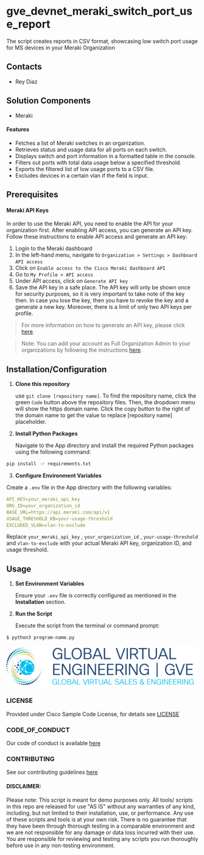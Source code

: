 # gve_devnet_meraki_switch_port_use_report

The script creates reports in CSV format, showcasing low switch port usage for MS devices in your Meraki Organization

## Contacts

* Rey Diaz

## Solution Components

* Meraki

#### Features

- Fetches a list of Meraki switches in an organization.
- Retrieves status and usage data for all ports on each switch.
- Displays switch and port information in a formatted table in the console.
- Filters out ports with total data usage below a specified threshold.
- Exports the filtered list of low usage ports to a CSV file.
- Excludes devices in a certain vlan if the field is input.

## Prerequisites

#### Meraki API Keys

In order to use the Meraki API, you need to enable the API for your organization first. After enabling API access, you can generate an API key. Follow these instructions to enable API access and generate an API key:

1. Login to the Meraki dashboard
2. In the left-hand menu, navigate to `Organization > Settings > Dashboard API access`
3. Click on `Enable access to the Cisco Meraki Dashboard API`
4. Go to `My Profile > API access`
5. Under API access, click on `Generate API key`
6. Save the API key in a safe place. The API key will only be shown once for security purposes, so it is very important to take note of the key then. In case you lose the key, then you have to revoke the key and a generate a new key. Moreover, there is a limit of only two API keys per profile.

> For more information on how to generate an API key, please click [here](https://developer.cisco.com/meraki/api-v1/#!authorization/authorization).

> Note: You can add your account as Full Organization Admin to your organizations by following the instructions [here](https://documentation.meraki.com/General_Administration/Managing_Dashboard_Access/Managing_Dashboard_Administrators_and_Permissions).

## Installation/Configuration

1. **Clone this repository**

   use `git clone [repository name]`. To find the repository name, click the green `Code` button above the repository files. Then, the dropdown menu will show the https domain name. Click the copy button to the right of the domain name to get the value to replace [repository name] placeholder.

2. **Install Python Packages**

   Navigate to the App directory and install the required Python packages using the following command:

```sh {"id":"01HR572BBEWRF5M460ZBWDDZ3Z"}
pip install -r requirements.txt
```

3. **Configure Environment Variables**

Create a `.env` file in the App directory with the following variables:

```yaml {"id":"01HR57GN6P4VMH1HSD63Q3Y8DR"}
API_KEY=your_meraki_api_key
ORG_ID=your_organization_id
BASE_URL=https://api.meraki.com/api/v1
USAGE_THRESHOLD_KB=your-usage-threshold
EXCLUDED_VLAN=vlan-to-exclude
```

Replace `your_meraki_api_key` , `your_organization_id` , `your-usage-threshold` and `vlan-to-exclude` with your actual Meraki API key, organization ID, and usage threshold.

## Usage

1. **Set Environment Variables**

   Ensure your `.env` file is correctly configured as mentioned in the **Installation** section.

2. **Run the Script**

   Execute the script from the terminal or command prompt:

```sh {"id":"01HR57840776GTBKEHH0AP0QFR"}
$ python3 program-name.py
```

![/IMAGES/0image.png](/IMAGES/0image.png)

### LICENSE

Provided under Cisco Sample Code License, for details see [LICENSE](LICENSE.md)

### CODE_OF_CONDUCT

Our code of conduct is available [here](CODE_OF_CONDUCT.md)

### CONTRIBUTING

See our contributing guidelines [here](CONTRIBUTING.md)

#### DISCLAIMER:

Please note: This script is meant for demo purposes only. All tools/ scripts in this repo are released for use "AS IS" without any warranties of any kind, including, but not limited to their installation, use, or performance. Any use of these scripts and tools is at your own risk. There is no guarantee that they have been through thorough testing in a comparable environment and we are not responsible for any damage or data loss incurred with their use.
You are responsible for reviewing and testing any scripts you run thoroughly before use in any non-testing environment.
